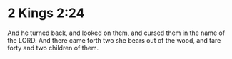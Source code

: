 # 2 Kings 2:24

And he turned back, and looked on them, and cursed them in the name of the LORD. And there came forth two she bears out of the wood, and tare forty and two children of them.
